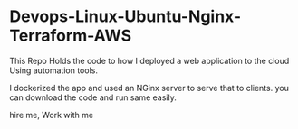 # Devops-Linux-Ubuntu-Nginx-Terraform-AWS
This Repo Holds the code to how I deployed a web application to the cloud Using automation tools.


I dockerized the app and used an NGinx server to serve that to clients.
you can download the code and run same easily.

hire me, Work with me
